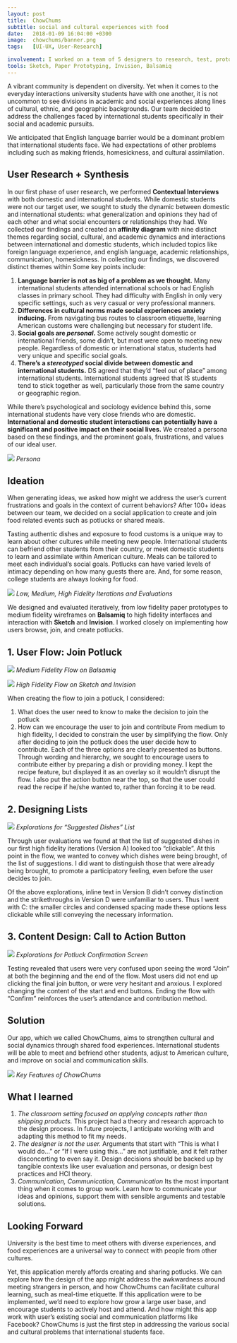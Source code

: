 ```yaml
---
layout: post
title:  ChowChums
subtitle: social and cultural experiences with food
date:   2018-01-09 16:04:00 +0300
image:  chowchums/banner.png
tags:   [UI-UX, User-Research]

involvement: I worked on a team of 5 designers to research, test, prototype, and design this app for a course, INFO 3450 Human-Computer Interaction Design
tools: Sketch, Paper Prototyping, Invision, Balsamiq
---
```


A vibrant community is dependent on diversity. Yet when it comes to the everyday interactions university students have with one another, it is not uncommon to see divisions in academic and social experiences along lines of cultural, ethnic, and geographic backgrounds. Our team decided to address the challenges faced by international students specifically in their social and academic pursuits.

We anticipated that English language barrier would be a dominant problem that international students face. We had expectations of other problems including such as making friends, homesickness, and cultural assimilation.

## User Research + Synthesis
In our first phase of user research, we performed **Contextual Interviews** with both domestic and international students. While domestic students were not our target user, we sought to study the dynamic between domestic and international students: what generalization and opinions they had of each other and what social encounters or relationships they had.
We collected our findings and created an **affinity diagram** with nine distinct themes regarding social, cultural, and academic dynamics and interactions between international and domestic students, which included topics like foreign language experience, and english language, academic relationships, communication, homesickness.
In collecting our findings, we discovered distinct themes within Some key points include:

1. **Language barrier is not as big of a problem as we thought.**
Many international students attended international schools or had English classes in primary school. They had difficulty with English in only very specific settings, such as very casual or very professional manners.
2. **Differences in cultural norms made social experiences anxiety inducing.** 
From navigating bus routes to classroom etiquette, learning American customs were challenging but necessary for student life.
3. **Social goals are *personal*.**
Some actively sought domestic or international friends, some didn’t, but most were open to meeting new people. Regardless of domestic or international status, students had very unique and specific social goals.
4. **There’s a *stereotyped* social divide between domestic and international students.**
DS agreed that they’d “feel out of place” among international students. International students agreed that IS students tend to stick together as well, particularly those from the same country or geographic region.

While there’s psychological and sociology evidence behind this, some international students have very close friends who are domestic. **International and domestic student interactions can potentially have a significant and positive impact on their social lives.**
We created a persona based on these findings, and the prominent goals, frustrations, and values of our ideal user.

![]({{site.baseurl}}/images/chowchums/persona.png)
*Persona*

## Ideation
When generating ideas, we asked how might we address the user’s current frustrations and goals in the context of current behaviors? After 100+ ideas between our team, we decided on a social application to create and join food related events such as potlucks or shared meals.

Tasting authentic dishes and exposure to food customs is a unique way to learn about other cultures while meeting new people. International students can befriend other students from their country, or meet domestic students to learn and assimilate within American culture. Meals can be tailored to meet each individual’s social goals. Potlucks can have varied levels of intimacy depending on how many guests there are. And, for some reason, college students are always looking for food.

![]({{site.baseurl}}/images/chowchums/fidelity-iterations.png)
*Low, Medium, High Fidelity Iterations and Evaluations*

We designed and evaluated iteratively, from low fidelity paper prototypes to medium fidelity wireframes on **Balsamiq** to high fidelity interfaces and interaction with **Sketch** and **Invision**. I worked closely on implementing how users browse, join, and create potlucks.

## 1. User Flow: Join Potluck
![]({{site.baseurl}}/images/chowchums/join-potluck-medfi.png)
*Medium Fidelity Flow on Balsamiq*

![]({{site.baseurl}}/images/chowchums/join-potluck-hifi.png)
*High Fidelity Flow on Sketch and Invision*

When creating the flow to join a potluck, I considered:
1. What does the user need to know to make the decision to join the potluck
2. How can we encourage the user to join and contribute
From medium to high fidelity, I decided to constrain the user by simplifying the flow. Only after deciding to join the potluck does the user decide how to contribute. Each of the three options are clearly presented as buttons. Through wording and hierarchy, we sought to encourage users to contribute either by preparing a dish or providing money. I kept the recipe feature, but displayed it as an overlay so it wouldn’t disrupt the flow. I also put the action button near the top, so that the user could read the recipe if he/she wanted to, rather than forcing it to be read.

## 2. Designing Lists
![]({{site.baseurl}}/images/chowchums/list-design-explo.png)
*Explorations for “Suggested Dishes” List*

Through user evaluations we found at that the list of suggested dishes in our first high fidelity iterations (Version A) looked too “clickable”. At this point in the flow, we wanted to convey which dishes were being brought, of the list of suggestions. I did want to distinguish those that were already being brought, to promote a participatory feeling, even before the user decides to join.

Of the above explorations, inline text in Version B didn’t convey distinction and the strikethroughs in Version D were unfamiliar to users. Thus I went with C: the smaller circles and condensed spacing made these options less clickable while still conveying the necessary information.

## 3. Content Design: Call to Action Button
![]({{site.baseurl}}/images/chowchums/content-explo.png)
*Explorations for Potluck Confirmation Screen*

Testing revealed that users were very confused upon seeing the word “Join” at both the beginning and the end of the flow. Most users did not end up clicking the final join button, or were very hesitant and anxious. I explored changing the content of the start and end buttons. Ending the flow with “Confirm” reinforces the user’s attendance and contribution method.

## Solution
Our app, which we called ChowChums, aims to strengthen cultural and social dynamics through shared food experiences. International students will be able to meet and befriend other students, adjust to American culture, and improve on social and communication skills. 
<!-- insert Invision prototype -->

![]({{site.baseurl}}/images/chowchums/features-summary.png)
*Key Features of ChowChums*

## What I learned
1. *The classroom setting focused on applying concepts rather than shipping products.*
This project had a theory and research approach to the design process. In future projects, I anticipate working with and adapting this method to fit my needs.
2. *The designer is not the user.*
Arguments that start with “This is what I would do…” or “If I were using this…” are not justifiable, and it felt rather disconcerting to even say it. Design decisions should be backed up by tangible contexts like user evaluation and personas, or design best practices and HCI theory.
3. *Communication, Communication, Communication*
Its the most important thing when it comes to group work. Learn how to communicate your ideas and opinions, support them with sensible arguments and testable solutions.

## Looking Forward
University is the best time to meet others with diverse experiences, and food experiences are a universal way to connect with people from other cultures.

Yet, this application merely affords creating and sharing potlucks. We can explore how the design of the app might address the awkwardness around meeting strangers in person, and how ChowChums can facilitate cultural learning, such as meal-time etiquette. If this application were to be implemented, we’d need to explore how grow a large user base, and encourage students to actively host and attend. And how might this app work with user’s existing social and communication platforms like Facebook? ChowChums is just the first step in addressing the various social and cultural problems that international students face.



